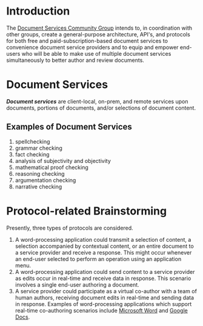 # Introduction
The [Document Services Community Group](https://www.w3.org/community/services/) intends to, in coordination with other groups, create a general-purpose architecture, API's, and protocols for both free and paid-subscription-based document services to convenience document service providers and to equip and empower end-users who will be able to make use of multiple document services simultaneously to better author and review documents.

# Document Services
**_Document services_** are client-local, on-prem, and remote services upon documents, portions of documents, and/or selections of document content.

## Examples of Document Services
1. spellchecking
2. grammar checking
3. fact checking
4. analysis of subjectivity and objectivity
5. mathematical proof checking
6. reasoning checking
7. argumentation checking
8. narrative checking

# Protocol-related Brainstorming
Presently, three types of protocols are considered.

1. A word-processing application could transmit a selection of content, a selection accompanied by contextual content, or an entire document to a service provider and receive a response. This might occur whenever an end-user selected to perform an operation using an application menu.
2. A word-processing application could send content to a service provider as edits occur in real-time and receive data in response. This scenario involves a single end-user authoring a document.
3. A service provider could participate as a virtual co-author with a team of human authors, receiving document edits in real-time and sending data in response. Examples of word-processing applications which support real-time co-authoring scenarios include [Microsoft Word](https://support.microsoft.com/en-us/office/collaborate-on-word-documents-with-real-time-co-authoring-7dd3040c-3f30-4fdd-bab0-8586492a1f1d) and [Google Docs](https://www.google.com/docs/about/).
